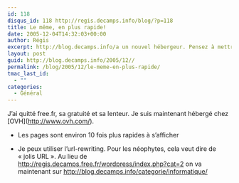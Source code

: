 ```yaml
---
id: 118
disqus_id: 118 http://regis.decamps.info/blog/?p=118
title: Le même, en plus rapide!
date: 2005-12-04T14:32:03+00:00
author: Régis
excerpt: http://blog.decamps.info/a un nouvel hébergeur. Pensez à mettre à jour vos favoris!
layout: post
guid: http://blog.decamps.info/2005/12//
permalink: /blog/2005/12/le-meme-en-plus-rapide/
tmac_last_id:
  - ""
categories:
  - Général
---
```

J’ai quitté free.fr, sa gratuité et sa lenteur. Je suis maintenant hébergé chez \[OVH\](http://www.ovh.com/). 

* Les pages sont environ 10 fois plus rapides à s’afficher
  
* Je peux utiliser l’url-rewriting. Pour les néophytes, cela veut dire de « jolis URL ». Au lieu de http://regis.decamps.free.fr/wordpress/index.php?cat=2 on va maintenant sur http://blog.decamps.info/categorie/informatique/

